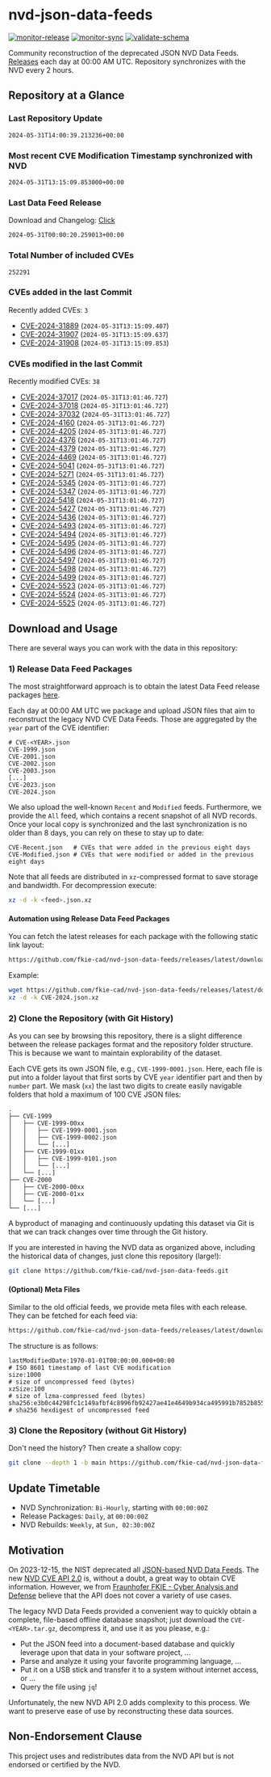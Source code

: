 # nvd-json-data-feeds

[![monitor-release](https://github.com/fkie-cad/nvd-json-data-feeds/actions/workflows/monitor_release.yml/badge.svg)](https://github.com/fkie-cad/nvd-json-data-feeds/actions/workflows/monitor_release.yml)
[![monitor-sync](https://github.com/fkie-cad/nvd-json-data-feeds/actions/workflows/monitor_sync.yml/badge.svg)](https://github.com/fkie-cad/nvd-json-data-feeds/actions/workflows/monitor_sync.yml)
[![validate-schema](https://github.com/fkie-cad/nvd-json-data-feeds/actions/workflows/validate_schema.yml/badge.svg)](https://github.com/fkie-cad/nvd-json-data-feeds/actions/workflows/validate_schema.yml)

Community reconstruction of the deprecated JSON NVD Data Feeds.
[Releases](https://github.com/fkie-cad/nvd-json-data-feeds/releases/latest) each day at 00:00 AM UTC.
Repository synchronizes with the NVD every 2 hours.

## Repository at a Glance

### Last Repository Update

```plain
2024-05-31T14:00:39.213236+00:00
```

### Most recent CVE Modification Timestamp synchronized with NVD

```plain
2024-05-31T13:15:09.853000+00:00
```

### Last Data Feed Release

Download and Changelog: [Click](https://github.com/fkie-cad/nvd-json-data-feeds/releases/latest)

```plain
2024-05-31T00:00:20.259013+00:00
```

### Total Number of included CVEs

```plain
252291
```

### CVEs added in the last Commit

Recently added CVEs: `3`

- [CVE-2024-31889](CVE-2024/CVE-2024-318xx/CVE-2024-31889.json) (`2024-05-31T13:15:09.407`)
- [CVE-2024-31907](CVE-2024/CVE-2024-319xx/CVE-2024-31907.json) (`2024-05-31T13:15:09.637`)
- [CVE-2024-31908](CVE-2024/CVE-2024-319xx/CVE-2024-31908.json) (`2024-05-31T13:15:09.853`)


### CVEs modified in the last Commit

Recently modified CVEs: `38`

- [CVE-2024-37017](CVE-2024/CVE-2024-370xx/CVE-2024-37017.json) (`2024-05-31T13:01:46.727`)
- [CVE-2024-37018](CVE-2024/CVE-2024-370xx/CVE-2024-37018.json) (`2024-05-31T13:01:46.727`)
- [CVE-2024-37032](CVE-2024/CVE-2024-370xx/CVE-2024-37032.json) (`2024-05-31T13:01:46.727`)
- [CVE-2024-4160](CVE-2024/CVE-2024-41xx/CVE-2024-4160.json) (`2024-05-31T13:01:46.727`)
- [CVE-2024-4205](CVE-2024/CVE-2024-42xx/CVE-2024-4205.json) (`2024-05-31T13:01:46.727`)
- [CVE-2024-4376](CVE-2024/CVE-2024-43xx/CVE-2024-4376.json) (`2024-05-31T13:01:46.727`)
- [CVE-2024-4379](CVE-2024/CVE-2024-43xx/CVE-2024-4379.json) (`2024-05-31T13:01:46.727`)
- [CVE-2024-4469](CVE-2024/CVE-2024-44xx/CVE-2024-4469.json) (`2024-05-31T13:01:46.727`)
- [CVE-2024-5041](CVE-2024/CVE-2024-50xx/CVE-2024-5041.json) (`2024-05-31T13:01:46.727`)
- [CVE-2024-5271](CVE-2024/CVE-2024-52xx/CVE-2024-5271.json) (`2024-05-31T13:01:46.727`)
- [CVE-2024-5345](CVE-2024/CVE-2024-53xx/CVE-2024-5345.json) (`2024-05-31T13:01:46.727`)
- [CVE-2024-5347](CVE-2024/CVE-2024-53xx/CVE-2024-5347.json) (`2024-05-31T13:01:46.727`)
- [CVE-2024-5418](CVE-2024/CVE-2024-54xx/CVE-2024-5418.json) (`2024-05-31T13:01:46.727`)
- [CVE-2024-5427](CVE-2024/CVE-2024-54xx/CVE-2024-5427.json) (`2024-05-31T13:01:46.727`)
- [CVE-2024-5436](CVE-2024/CVE-2024-54xx/CVE-2024-5436.json) (`2024-05-31T13:01:46.727`)
- [CVE-2024-5493](CVE-2024/CVE-2024-54xx/CVE-2024-5493.json) (`2024-05-31T13:01:46.727`)
- [CVE-2024-5494](CVE-2024/CVE-2024-54xx/CVE-2024-5494.json) (`2024-05-31T13:01:46.727`)
- [CVE-2024-5495](CVE-2024/CVE-2024-54xx/CVE-2024-5495.json) (`2024-05-31T13:01:46.727`)
- [CVE-2024-5496](CVE-2024/CVE-2024-54xx/CVE-2024-5496.json) (`2024-05-31T13:01:46.727`)
- [CVE-2024-5497](CVE-2024/CVE-2024-54xx/CVE-2024-5497.json) (`2024-05-31T13:01:46.727`)
- [CVE-2024-5498](CVE-2024/CVE-2024-54xx/CVE-2024-5498.json) (`2024-05-31T13:01:46.727`)
- [CVE-2024-5499](CVE-2024/CVE-2024-54xx/CVE-2024-5499.json) (`2024-05-31T13:01:46.727`)
- [CVE-2024-5523](CVE-2024/CVE-2024-55xx/CVE-2024-5523.json) (`2024-05-31T13:01:46.727`)
- [CVE-2024-5524](CVE-2024/CVE-2024-55xx/CVE-2024-5524.json) (`2024-05-31T13:01:46.727`)
- [CVE-2024-5525](CVE-2024/CVE-2024-55xx/CVE-2024-5525.json) (`2024-05-31T13:01:46.727`)


## Download and Usage

There are several ways you can work with the data in this repository:

### 1) Release Data Feed Packages

The most straightforward approach is to obtain the latest Data Feed release packages [here](https://github.com/fkie-cad/nvd-json-data-feeds/releases/latest).

Each day at 00:00 AM UTC we package and upload JSON files that aim to reconstruct the legacy NVD CVE Data Feeds.
Those are aggregated by the `year` part of the CVE identifier:

```
# CVE-<YEAR>.json
CVE-1999.json
CVE-2001.json
CVE-2002.json
CVE-2003.json
[...]
CVE-2023.json
CVE-2024.json
```

We also upload the well-known `Recent` and `Modified` feeds.
Furthermore, we provide the `All` feed, which contains a recent snapshot of all NVD records.
Once your local copy is synchronized and the last synchronization is no older than 8 days, you can rely on these to stay up to date:

```plain
CVE-Recent.json   # CVEs that were added in the previous eight days
CVE-Modified.json # CVEs that were modified or added in the previous eight days
```

Note that all feeds are distributed in `xz`-compressed format to save storage and bandwidth.
For decompression execute:

```sh
xz -d -k <feed>.json.xz
```

#### Automation using Release Data Feed Packages

You can fetch the latest releases for each package with the following static link layout:

```sh
https://github.com/fkie-cad/nvd-json-data-feeds/releases/latest/download/CVE-<YEAR>.json.xz
```

Example:

```sh
wget https://github.com/fkie-cad/nvd-json-data-feeds/releases/latest/download/CVE-2024.json.xz
xz -d -k CVE-2024.json.xz
```

### 2) Clone the Repository (with Git History)

As you can see by browsing this repository, there is a slight difference between the release packages format and the repository folder structure.
This is because we want to maintain explorability of the dataset.

Each CVE gets its own JSON file, e.g., `CVE-1999-0001.json`.
Here, each file is put into a folder layout that first sorts by CVE `year` identifier part and then by `number` part.
We mask (`xx`) the last two digits to create easily navigable folders that hold a maximum of 100 CVE JSON files:

```plain
.
├── CVE-1999
│   ├── CVE-1999-00xx
│   │   ├── CVE-1999-0001.json
│   │   ├── CVE-1999-0002.json
│   │   └── [...]
│   ├── CVE-1999-01xx
│   │   ├── CVE-1999-0101.json
│   │   └── [...]
│   └── [...]
├── CVE-2000
│   ├── CVE-2000-00xx
│   ├── CVE-2000-01xx
│   └── [...]
└── [...]
```

A byproduct of managing and continuously updating this dataset via Git is that we can track changes over time through the Git history.

If you are interested in having the NVD data as organized above, including the historical data of changes, just clone this repository (large!):

```sh
git clone https://github.com/fkie-cad/nvd-json-data-feeds.git
```

#### (Optional) Meta Files

Similar to the old official feeds, we provide meta files with each release. They can be fetched for each feed via:

```sh
https://github.com/fkie-cad/nvd-json-data-feeds/releases/latest/download/CVE-<YEAR>.meta
```

The structure is as follows:

```plain
lastModifiedDate:1970-01-01T00:00:00.000+00:00                          # ISO 8601 timestamp of last CVE modification
size:1000                                                               # size of uncompressed feed (bytes)
xzSize:100                                                              # size of lzma-compressed feed (bytes)
sha256:e3b0c44298fc1c149afbf4c8996fb92427ae41e4649b934ca495991b7852b855 # sha256 hexdigest of uncompressed feed
```

### 3) Clone the Repository (without Git History)

Don't need the history? Then create a shallow copy:

```sh
git clone --depth 1 -b main https://github.com/fkie-cad/nvd-json-data-feeds.git
```


## Update Timetable

* NVD Synchronization: `Bi-Hourly`, starting with `00:00:00Z`
* Release Packages: `Daily`, at `00:00:00Z`
* NVD Rebuilds: `Weekly`, at `Sun, 02:30:00Z`


## Motivation

On 2023-12-15, the NIST deprecated all [JSON-based NVD Data Feeds](https://nvd.nist.gov/vuln/data-feeds#divRetirementBanner-1).
The new [NVD CVE API 2.0](https://nvd.nist.gov/developers/vulnerabilities) is, without a doubt, a great way to obtain CVE information.
However, we from [Fraunhofer FKIE - Cyber Analysis and Defense](https://www.fkie.fraunhofer.de/en/departments/cad.html) believe that the API does not cover a variety of use cases.

The legacy NVD Data Feeds provided a convenient way to quickly obtain a complete, file-based offline database snapshot; just download the `CVE-<YEAR>.tar.gz`, decompress it, and use it as you please, e.g.:

- Put the JSON feed into a document-based database and quickly leverage upon that data in your software project, ...
- Parse and analyze it using your favorite programming language, ...
- Put it on a USB stick and transfer it to a system without internet access, or ...
- Query the file using `jq`!

Unfortunately, the new NVD API 2.0 adds complexity to this process.
We want to preserve ease of use by reconstructing these data sources.

## Non-Endorsement Clause

This project uses and redistributes data from the NVD API but is not endorsed or certified by the NVD.